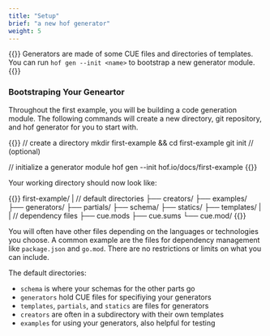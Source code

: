 ```yaml
---
title: "Setup"
brief: "a new hof generator"
weight: 5
---
```


{{<lead>}}
Generators are made of some CUE files and directories of templates.
You can run `hof gen --init <name>` to bootstrap a new generator module.
{{</lead>}}

### Bootstraping Your Geneartor

Throughout the first example, you will be
building a code generation module.
The following commands will create a new
directory, git repository, and hof generator
for you to start with.

{{<codeInner title="Setup Commands">}}
// create a directory
mkdir first-example && cd first-example
git init   // (optional)

// initialize a generator module
hof gen --init hof.io/docs/first-example
{{</codeInner>}}

Your working directory should now look like:

{{<codeInner title="Module layout">}}
first-example/
|  // default directories
├── creators/
├── examples/
├── generators/
├── partials/
├── schema/
├── statics/
├── templates/
|
|  // dependency files
├── cue.mods
├── cue.sums
└── cue.mod/
{{</codeInner>}}


You will often have other files depending on the languages or technologies you choose.
A common example are the files for dependency management like `package.json` and `go.mod`.
There are no restrictions or limits on what you can include.

The default directories:

- `schema` is where your schemas for the other parts go
- `generators` hold CUE files for specifiying your generators
- `templates`, `partials`, and `statics` are files for generators
- `creators` are often in a subdirectory with their own templates
- `examples` for using your generators, also helpful for testing
